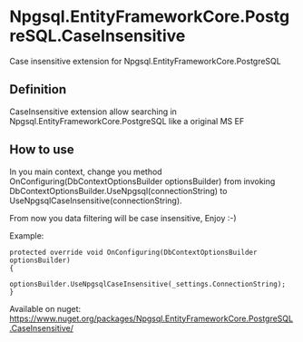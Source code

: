 # Npgsql.EntityFrameworkCore.PostgreSQL.CaseInsensitive
Case insensitive extension for Npgsql.EntityFrameworkCore.PostgreSQL

## Definition

CaseInsensitive extension allow searching in Npgsql.EntityFrameworkCore.PostgreSQL like a original MS EF

## How to use

In you main context, change you method OnConfiguring(DbContextOptionsBuilder optionsBuilder) from invoking 
DbContextOptionsBuilder.UseNpgsql(connectionString) to UseNpgsqlCaseInsensitive(connectionString). 

From now you data filtering will be case insensitive, Enjoy :-) 

Example:
```
protected override void OnConfiguring(DbContextOptionsBuilder optionsBuilder)
{
    optionsBuilder.UseNpgsqlCaseInsensitive(_settings.ConnectionString);
}

```

Available on nuget:  
https://www.nuget.org/packages/Npgsql.EntityFrameworkCore.PostgreSQL.CaseInsensitive/
